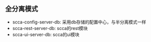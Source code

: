 ## 全分离模式

- scca-config-server-db: 采用db存储的配置中心，与半分离模式一样
- scca-rest-server-db: scca的rest模块
- scca-ui-server-db: scca的ui模块

